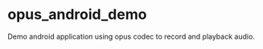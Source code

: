 opus_android_demo
=================

Demo android application using opus codec to record and playback audio.
